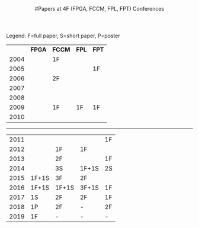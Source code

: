 <div class="wrapper">

<!-- Compilation Instructions
pandoc fpga_tracker.md -s -c stylesheets/styles.css -o fpga_tracker.html
-->

<header>
#Papers at 4F (FPGA, FCCM, FPL, FPT) Conferences
</header>
	
<section>

Legend: F=full paper, S=short paper, P=poster

| | | | | | 
|:--|:--|:--| :--|:--|
| |  **FPGA** | **FCCM** | **FPL** | **FPT** |
| 2004 | | 1F | | |
| 2005 | | | | 1F |
| 2006 | | 2F | | |
| 2007 | |    | | |
| 2008 | |    | | |
| 2009 | | 1F | 1F | 1F |
| 2010 | |  |  |  |
---
| | | | | | 
|:--|:--|:--| :--|:--|
| 2011 | | | | 1F |
| 2012 | | 1F | 1F | |
| 2013 | | 2F | | 1F |
| 2014 | | 3S | 1F+1S | 2S |
| 2015 | 1F+1S | 3F | 2F |  |
| 2016 | 1F+1S | 1F+1S | 3F+1S | 1F |
| 2017 | 1S | 2F | 2F | 1F |
| 2018 | 1P | 2F | - | 2F |
| 2019 | 1F | - | - | - |
</section>

</div>
